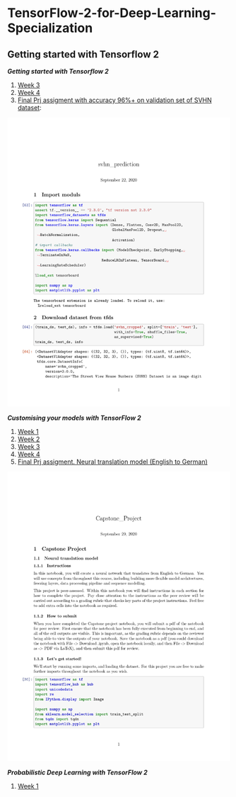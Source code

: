 # TensorFlow-2-for-Deep-Learning-Specialization

## __Getting started with Tensorflow 2__  

***Getting started with Tensorflow 2***  

1. [Week 3](Getting%20started%20with%20Tensorflow%202/utf-8''Week%203%20Programming%20Assignment.ipynb)  
2. [Week 4](Getting%20started%20with%20Tensorflow%202/utf-8''Week%204%20Programming%20Assignment.ipynb)  
3. [Final Prj assigment with accuracy 96%+ on validation set of SVHN dataset](Getting%20started%20with%20Tensorflow%202/Peer-graded%20Assignment%20Capstone%20Projec%20svhn_prediction.pdf):  
<img src="Getting%20started%20with%20Tensorflow%202/Peer-graded%20Assignment%20Capstone%20Projec%20svhn_prediction-01.jpg">


***Customising your models with TensorFlow 2***  

1. [Week 1](Customising%20your%20models%20with%20TensorFlow%202/utf-8''Week%201%20Programming%20Assignment.ipynb)
2. [Week 2](Customising%20your%20models%20with%20TensorFlow%202/utf-8''Week%202%20Programming%20Assignment.ipynb)
3. [Week 3](Customising%20your%20models%20with%20TensorFlow%202/utf-8''Week%203%20Programming%20Assignment.ipynb)
4. [Week 4](Customising%20your%20models%20with%20TensorFlow%202/utf-8''Week%204%20Programming%20Assignment.ipynb)
5. [Final Prj assigment. Neural translation model (English to German)](Customising%20your%20models%20with%20TensorFlow%202/Capstone_Project.ipynb)
<img src="Customising%20your%20models%20with%20TensorFlow%202/Capstone_Project.jpg">

***Probabilistic Deep Learning with TensorFlow 2***  

1. [Week 1](Probabilistic%20Deep%20Learning%20with%20TensorFlow%202/utf-8''Week%201%20Programming%20Assignment.ipynb)

